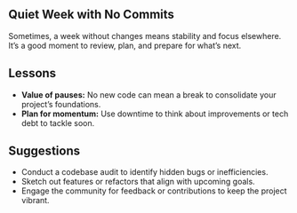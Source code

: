 ## Quiet Week with No Commits

Sometimes, a week without changes means stability and focus elsewhere. It’s a good moment to review, plan, and prepare for what’s next.

## Lessons

- **Value of pauses:** No new code can mean a break to consolidate your project’s foundations.
- **Plan for momentum:** Use downtime to think about improvements or tech debt to tackle soon.

## Suggestions

- Conduct a codebase audit to identify hidden bugs or inefficiencies.
- Sketch out features or refactors that align with upcoming goals.
- Engage the community for feedback or contributions to keep the project vibrant.
